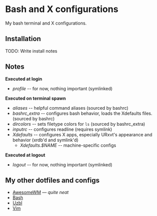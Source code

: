 Bash and X configurations
=========================
My bash terminal and X configurations.

Installation
------------
TODO: Write install notes

Notes
-----
**Executed at login**
* *profile* -- for now, nothing important (symlinked)

**Executed on terminal spawn**
* *aliases* -- helpful command aliases (sourced by 
		bashrc)
* *bashrc\_extra* -- configures bash behavior, loads the
		Xdefaults files. (sourced by bashrc)
* *dircolors* -- sets filetype colors for `ls` 
		(sourced by bashrc\_extra)
* *inputrc* -- configures readline (requires symlink)
* *Xdefaults* -- configures X apps, especially URxvt's
		appearance and behavior (xrdb'd and symlink'd)
	* *Xdefaults.$NAME* -- machine-specific configs

**Executed at logout**
* *logout* -- for now, nothing important (symlinked)

My other dotfiles and configs
-----------------------------
* [AwesomeWM](https://github.com/dotfile/awesome) *&mdash; quite neat*
* [Bash](https://github.com/dotfile/bash)
* [Uzbl](https://github.com/dotfile/uzbl)
* [Vim](https://github.com/dotfile/vim)

